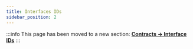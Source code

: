 ```yaml
---
title: Interfaces IDs
sidebar_position: 2
---
```


:::info
This page has been moved to a new section: [**Contracts -> Interface IDs**](../../contracts/interface-ids.md)
:::
